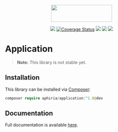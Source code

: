 <p align="center"><a href="https://www.aphiria.com" target="_blank" title="Aphiria"><img src="https://www.aphiria.com/images/aphiria-logo.svg" width="200" height="56"></a></p>

<p align="center">
<a href="https://github.com/aphiria/application/actions"><img src="https://github.com/aphiria/application/workflows/ci/badge.svg"></a>
<a href='https://coveralls.io/github/aphiria/application?branch=1.x'><img src='https://coveralls.io/repos/github/aphiria/application/badge.svg?branch=1.x' alt='Coverage Status' /></a>
<a href="https://packagist.org/packages/aphiria/application"><img src="https://poser.pugx.org/aphiria/application/v/stable.svg"></a>
<a href="https://packagist.org/packages/aphiria/application"><img src="https://poser.pugx.org/aphiria/application/v/unstable.svg"></a>
<a href="https://packagist.org/packages/aphiria/application"><img src="https://poser.pugx.org/aphiria/application/license.svg"></a>
</p>

# Application

> **Note:** This library is not stable yet.

## Installation

This library can be installed via [Composer](https://getcomposer.org/download/):

```php
composer require aphiria/application:^1.0@dev
```

## Documentation

Full documentation is available <a href="https://www.aphiria.com/docs/1.x/application-builders.html" target="_blank">here</a>.
